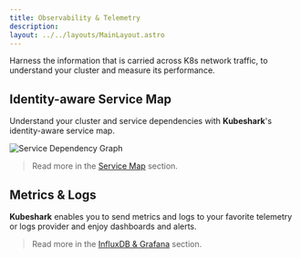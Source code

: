 ```yaml
---
title: Observability & Telemetry
description:  
layout: ../../layouts/MainLayout.astro
---
```


Harness the information that is carried across K8s network traffic, to understand your cluster and measure its performance.

## Identity-aware Service Map

Understand your cluster and service dependencies with **Kubeshark**'s identity-aware service map.

![Service Dependency Graph](/service-dependency-graph.png)

> Read more in the [Service Map](/en/service_map) section.

## Metrics & Logs

**Kubeshark** enables you to send metrics and logs to your favorite telemetry or logs provider and enjoy dashboards and alerts.

> Read more in the [InfluxDB & Grafana](/en/integrations_influxdb) section.